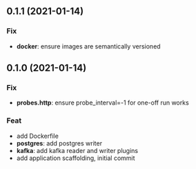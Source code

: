## 0.1.1 (2021-01-14)

### Fix

- **docker**: ensure images are semantically versioned

## 0.1.0 (2021-01-14)

### Fix

- **probes.http**: ensure probe_interval=-1 for one-off run works

### Feat

- add Dockerfile
- **postgres**: add postgres writer
- **kafka**: add kafka reader and writer plugins
- add application scaffolding, initial commit
